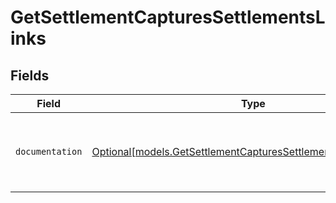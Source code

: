 # GetSettlementCapturesSettlementsLinks


## Fields

| Field                                                                                                                        | Type                                                                                                                         | Required                                                                                                                     | Description                                                                                                                  |
| ---------------------------------------------------------------------------------------------------------------------------- | ---------------------------------------------------------------------------------------------------------------------------- | ---------------------------------------------------------------------------------------------------------------------------- | ---------------------------------------------------------------------------------------------------------------------------- |
| `documentation`                                                                                                              | [Optional[models.GetSettlementCapturesSettlementsDocumentation]](../models/getsettlementcapturessettlementsdocumentation.md) | :heavy_minus_sign:                                                                                                           | The URL to the generic Mollie API error handling guide.                                                                      |